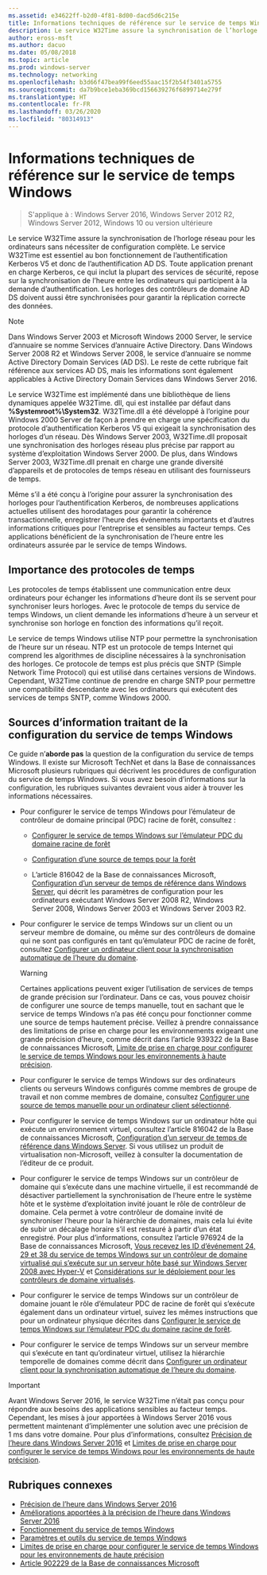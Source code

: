 ```yaml
---
ms.assetid: e34622ff-b2d0-4f81-8d00-dacd5d6c215e
title: Informations techniques de référence sur le service de temps Windows
description: Le service W32Time assure la synchronisation de l’horloge réseau pour les ordinateurs sans nécessiter de configuration complète. Le service W32Time est essentiel au bon fonctionnement de l’authentification Kerberos V5 et donc de l’authentification AD DS.
author: eross-msft
ms.author: dacuo
ms.date: 05/08/2018
ms.topic: article
ms.prod: windows-server
ms.technology: networking
ms.openlocfilehash: b3d66f47bea99f6eed55aac15f2b54f3401a5755
ms.sourcegitcommit: da7b9bce1eba369bcd156639276f6899714e279f
ms.translationtype: HT
ms.contentlocale: fr-FR
ms.lasthandoff: 03/26/2020
ms.locfileid: "80314913"
---
```

# <a name="windows-time-service-technical-reference"></a>Informations techniques de référence sur le service de temps Windows
>S'applique à : Windows Server 2016, Windows Server 2012 R2, Windows Server 2012, Windows 10 ou version ultérieure

Le service W32Time assure la synchronisation de l’horloge réseau pour les ordinateurs sans nécessiter de configuration complète. Le service W32Time est essentiel au bon fonctionnement de l’authentification Kerberos V5 et donc de l’authentification AD DS. Toute application prenant en charge Kerberos, ce qui inclut la plupart des services de sécurité, repose sur la synchronisation de l’heure entre les ordinateurs qui participent à la demande d’authentification. Les horloges des contrôleurs de domaine AD DS doivent aussi être synchronisées pour garantir la réplication correcte des données.

> [!NOTE]  
> Dans Windows Server 2003 et Microsoft Windows 2000 Server, le service d’annuaire se nomme Services d’annuaire Active Directory. Dans Windows Server 2008 R2 et Windows Server 2008, le service d’annuaire se nomme Active Directory Domain Services (AD DS). Le reste de cette rubrique fait référence aux services AD DS, mais les informations sont également applicables à Active Directory Domain Services dans Windows Server 2016.

Le service W32Time est implémenté dans une bibliothèque de liens dynamiques appelée W32Time. dll, qui est installée par défaut dans **%Systemroot%\System32**. W32Time.dll a été développé à l’origine pour Windows 2000 Server de façon à prendre en charge une spécification du protocole d’authentification Kerberos V5 qui exigeait la synchronisation des horloges d’un réseau. Dès Windows Server 2003, W32Time.dll proposait une synchronisation des horloges réseau plus précise par rapport au système d’exploitation Windows Server 2000. De plus, dans Windows Server 2003, W32Time.dll prenait en charge une grande diversité d’appareils et de protocoles de temps réseau en utilisant des fournisseurs de temps.

Même s’il a été conçu à l’origine pour assurer la synchronisation des horloges pour l’authentification Kerberos, de nombreuses applications actuelles utilisent des horodatages pour garantir la cohérence transactionnelle, enregistrer l’heure des événements importants et d’autres informations critiques pour l’entreprise et sensibles au facteur temps.  Ces applications bénéficient de la synchronisation de l’heure entre les ordinateurs assurée par le service de temps Windows.

## <a name="importance-of-time-protocols"></a>Importance des protocoles de temps
Les protocoles de temps établissent une communication entre deux ordinateurs pour échanger les informations d’heure dont ils se servent pour synchroniser leurs horloges. Avec le protocole de temps du service de temps Windows, un client demande les informations d’heure à un serveur et synchronise son horloge en fonction des informations qu’il reçoit.
  
Le service de temps Windows utilise NTP pour permettre la synchronisation de l’heure sur un réseau. NTP est un protocole de temps Internet qui comprend les algorithmes de discipline nécessaires à la synchronisation des horloges. Ce protocole de temps est plus précis que SNTP (Simple Network Time Protocol) qui est utilisé dans certaines versions de Windows. Cependant, W32Time continue de prendre en charge SNTP pour permettre une compatibilité descendante avec les ordinateurs qui exécutent des services de temps SNTP, comme Windows 2000.
## <a name="where-to-find-windows-time-service-configuration-related-information"></a>Sources d’information traitant de la configuration du service de temps Windows  
Ce guide n’**aborde pas** la question de la configuration du service de temps Windows. Il existe sur Microsoft TechNet et dans la Base de connaissances Microsoft plusieurs rubriques qui décrivent les procédures de configuration du service de temps Windows. Si vous avez besoin d’informations sur la configuration, les rubriques suivantes devraient vous aider à trouver les informations nécessaires.  
-   Pour configurer le service de temps Windows pour l’émulateur de contrôleur de domaine principal (PDC) racine de forêt, consultez :
  
    -   [Configurer le service de temps Windows sur l’émulateur PDC du domaine racine de forêt](https://docs.microsoft.com/previous-versions/windows/it-pro/windows-server-2008-R2-and-2008/cc731191%28v=ws.10%29) 
  
    -   [Configuration d’une source de temps pour la forêt](https://docs.microsoft.com/previous-versions/windows/it-pro/windows-server-2008-r2-and-2008/cc794823%28v%3dws.10%29) 
  
    -   L’article 816042 de la Base de connaissances Microsoft, [Configuration d’un serveur de temps de référence dans Windows Server](https://go.microsoft.com/fwlink/?LinkID=60402), qui décrit les paramètres de configuration pour les ordinateurs exécutant Windows Server 2008 R2, Windows Server 2008, Windows Server 2003 et Windows Server 2003 R2.  
  
-   Pour configurer le service de temps Windows sur un client ou un serveur membre de domaine, ou même sur des contrôleurs de domaine qui ne sont pas configurés en tant qu’émulateur PDC de racine de forêt, consultez [Configurer un ordinateur client pour la synchronisation automatique de l’heure du domaine](https://docs.microsoft.com/previous-versions/windows/it-pro/windows-server-2008-r2-and-2008/cc816884%28v%3dws.10%29).  
  
    > [!WARNING]  
    > Certaines applications peuvent exiger l’utilisation de services de temps de grande précision sur l’ordinateur. Dans ce cas, vous pouvez choisir de configurer une source de temps manuelle, tout en sachant que le service de temps Windows n’a pas été conçu pour fonctionner comme une source de temps hautement précise. Veillez à prendre connaissance des limitations de prise en charge pour les environnements exigeant une grande précision d’heure, comme décrit dans l’article 939322 de la Base de connaissances Microsoft, [Limite de prise en charge pour configurer le service de temps Windows pour les environnements à haute précision](support-boundary.md).  
  
-   Pour configurer le service de temps Windows sur des ordinateurs clients ou serveurs Windows configurés comme membres de groupe de travail et non comme membres de domaine, consultez [Configurer une source de temps manuelle pour un ordinateur client sélectionné](https://docs.microsoft.com/previous-versions/windows/it-pro/windows-server-2008-r2-and-2008/cc816656%28v%3dws.10%29).  
  
-   Pour configurer le service de temps Windows sur un ordinateur hôte qui exécute un environnement virtuel, consultez l’article 816042 de la Base de connaissances Microsoft, [Configuration d’un serveur de temps de référence dans Windows Server](https://go.microsoft.com/fwlink/?LinkID=60402). Si vous utilisez un produit de virtualisation non-Microsoft, veillez à consulter la documentation de l’éditeur de ce produit.  
  
-   Pour configurer le service de temps Windows sur un contrôleur de domaine qui s’exécute dans une machine virtuelle, il est recommandé de désactiver partiellement la synchronisation de l’heure entre le système hôte et le système d’exploitation invité jouant le rôle de contrôleur de domaine. Cela permet à votre contrôleur de domaine invité de synchroniser l’heure pour la hiérarchie de domaines, mais cela lui évite de subir un décalage horaire s’il est restauré à partir d’un état enregistré. Pour plus d’informations, consultez l’article 976924 de la Base de connaissances Microsoft, [Vous recevez les ID d’événement 24, 29 et 38 du service de temps Windows sur un contrôleur de domaine virtualisé qui s’exécute sur un serveur hôte basé sur Windows Server 2008 avec Hyper-V](https://go.microsoft.com/fwlink/?LinkID=192236) et [Considérations sur le déploiement pour les contrôleurs de domaine virtualisés](https://go.microsoft.com/fwlink/?LinkID=192235).  
  
-   Pour configurer le service de temps Windows sur un contrôleur de domaine jouant le rôle d’émulateur PDC de racine de forêt qui s’exécute également dans un ordinateur virtuel, suivez les mêmes instructions que pour un ordinateur physique décrites dans [Configurer le service de temps Windows sur l’émulateur PDC du domaine racine de forêt](https://docs.microsoft.com/previous-versions/windows/it-pro/windows-server-2008-R2-and-2008/cc731191%28v=ws.10%29).  
  
-   Pour configurer le service de temps Windows sur un serveur membre qui s’exécute en tant qu’ordinateur virtuel, utilisez la hiérarchie temporelle de domaines comme décrit dans [Configurer un ordinateur client pour la synchronisation automatique de l’heure du domaine](https://docs.microsoft.com/previous-versions/windows/it-pro/windows-server-2008-r2-and-2008/cc816884%28v%3dws.10%29).


> [!IMPORTANT]  
> Avant Windows Server 2016, le service W32Time n’était pas conçu pour répondre aux besoins des applications sensibles au facteur temps.  Cependant, les mises à jour apportées à Windows Server 2016 vous permettent maintenant d’implémenter une solution avec une précision de 1 ms dans votre domaine.  Pour plus d’informations, consultez [Précision de l’heure dans Windows Server 2016](accurate-time.md) et [Limites de prise en charge pour configurer le service de temps Windows pour les environnements de haute précision](support-boundary.md).

## <a name="related-topics"></a>Rubriques connexes
- [Précision de l’heure dans Windows Server 2016](accurate-time.md)
- [Améliorations apportées à la précision de l’heure dans Windows Server 2016](windows-server-2016-improvements.md)  
- [Fonctionnement du service de temps Windows](How-the-Windows-Time-Service-Works.md)  
- [Paramètres et outils du service de temps Windows](Windows-Time-Service-Tools-and-Settings.md)  
- [Limites de prise en charge pour configurer le service de temps Windows pour les environnements de haute précision](support-boundary.md)
- [Article 902229 de la Base de connaissances Microsoft](https://go.microsoft.com/fwlink/?LinkId=186066)
